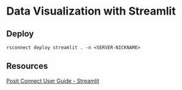 # Data Visualization with Streamlit

## Deploy

```
rsconnect deploy streamlit . -n <SERVER-NICKNAME>
```

## Resources

[Posit Connect User Guide - Streamlit](https://docs.posit.co/connect/user/streamlit/)
